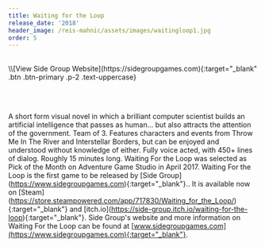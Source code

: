 ```yaml
---
title: Waiting for the Loop
release_date: '2018'
header_image: /reis-mahnic/assets/images/waitingloop1.jpg
order: 5
---
```

<br>
\\[View Side Group Website](https://sidegroupgames.com){:target="_blank" .btn .btn-primary .p-2 .text-uppercase}

<br><br>

A short form visual novel in which a brilliant computer scientist builds an artificial intelligence that passes as human... but also attracts the attention of the government. Team of 3. Features characters and events from Throw Me In The River and Interstellar Borders, but can be enjoyed and understood without knowledge of either. Fully voice acted, with 450+ lines of dialog. Roughly 15 minutes long. Waiting For the Loop was selected as Pick of the Month on Adventure Game Studio in April 2017. Waiting For the Loop is the first game to be released by \[Side Group](https://www.sidegroupgames.com){:target="_blank"}.. It is available now on \[Steam](https://store.steampowered.com/app/717830/Waiting_for_the_Loop/){:target="_blank"} and  \[itch.io](https://side-group.itch.io/waiting-for-the-loop){:target="_blank"}. Side Group's website and more information on Waiting For the Loop can be found at \[www.sidegroupgames.com](https://www.sidegroupgames.com){:target="_blank"}.
